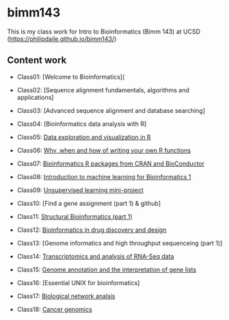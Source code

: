# bimm143
This is my class work for Intro to Bioinformatics (Bimm 143) at UCSD (https://philipdaile.github.io/bimm143/)

## Content work
- Class01: [Welcome to Bioinformatics](

- Class02: [Sequence alignment fundamentals, algorithms and applications]

- Class03:  [Advanced sequence alignment and database searching]

- Class04: [Bioinformatics data analysis with R]

- Class05: [Data exploration and visualization in R](https://github.com/PhilipDaiLe/bimm143/blob/master/Lec5Classwork/Class5R.md)

- Class06: [Why, when and how of writing your own R functions](https://github.com/PhilipDaiLe/bimm143/blob/master/Lec6Classwork/class06/Class6.md)

- Class07: [Bioinformatics R packages from CRAN and BioConductor](https://github.com/PhilipDaiLe/bimm143/blob/master/Lec7Classwork/Class7.md)

- Class08: [Introduction to machine learning for Bioinformatics 1](https://github.com/PhilipDaiLe/bimm143/blob/master/Lec8/Class08/Class08Lecture.md)

- Class09: [Unsupervised learning mini-project](https://github.com/PhilipDaiLe/bimm143/tree/master/Lec9/Class09)

- Class10: [Find a gene assignment (part 1) & github]

- Class11: [Structural Bioinformatics (part 1)](https://github.com/PhilipDaiLe/bimm143/blob/master/lec11.md)

- Class12: [Bioinformatics in drug discovery and design](https://github.com/PhilipDaiLe/bimm143/blob/master/lec12/class12files/class12.md)

- Class13: [Genome informatics and high throughput sequenceing (part 1)]

- Class14: [Transcriptomics and analysis of RNA-Seq data](https://github.com/PhilipDaiLe/bimm143/blob/master/lec14/Class14CORRECT/Class14.md)

- Class15: [Genome annotation and the interpretation of gene lists](https://github.com/PhilipDaiLe/bimm143/blob/master/lec15/Class15/Class15.md)

- Class16: [Essential UNIX for bioinformatics]

- Class17: [Biological network analsis](https://github.com/PhilipDaiLe/bimm143/blob/master/Lec17/Class17/Class17.Rmd)

- Class18: [Cancer genomics](https://github.com/PhilipDaiLe/bimm143/blob/master/Lec18/Lec18/Class18.Rmd)


